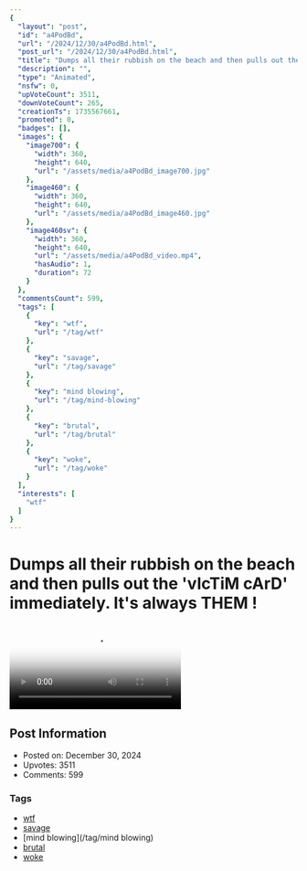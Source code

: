 ```yaml
---
{
  "layout": "post",
  "id": "a4PodBd",
  "url": "/2024/12/30/a4PodBd.html",
  "post_url": "/2024/12/30/a4PodBd.html",
  "title": "Dumps all their rubbish on the beach and then pulls out the 'vIcTiM cArD' immediately. It's always THEM !",
  "description": "",
  "type": "Animated",
  "nsfw": 0,
  "upVoteCount": 3511,
  "downVoteCount": 265,
  "creationTs": 1735567661,
  "promoted": 0,
  "badges": [],
  "images": {
    "image700": {
      "width": 360,
      "height": 640,
      "url": "/assets/media/a4PodBd_image700.jpg"
    },
    "image460": {
      "width": 360,
      "height": 640,
      "url": "/assets/media/a4PodBd_image460.jpg"
    },
    "image460sv": {
      "width": 360,
      "height": 640,
      "url": "/assets/media/a4PodBd_video.mp4",
      "hasAudio": 1,
      "duration": 72
    }
  },
  "commentsCount": 599,
  "tags": [
    {
      "key": "wtf",
      "url": "/tag/wtf"
    },
    {
      "key": "savage",
      "url": "/tag/savage"
    },
    {
      "key": "mind blowing",
      "url": "/tag/mind-blowing"
    },
    {
      "key": "brutal",
      "url": "/tag/brutal"
    },
    {
      "key": "woke",
      "url": "/tag/woke"
    }
  ],
  "interests": [
    "wtf"
  ]
}
---
```


# Dumps all their rubbish on the beach and then pulls out the 'vIcTiM cArD' immediately. It's always THEM !

<video controls playsinline loop poster="/assets/media/a4PodBd_image460.jpg">
  <source src="/assets/media/a4PodBd_video.mp4" type="video/mp4">
  Your browser does not support the video tag.
</video>

## Post Information

- Posted on: December 30, 2024
- Upvotes: 3511
- Comments: 599

### Tags

- [wtf](/tag/wtf)
- [savage](/tag/savage)
- [mind blowing](/tag/mind blowing)
- [brutal](/tag/brutal)
- [woke](/tag/woke)
